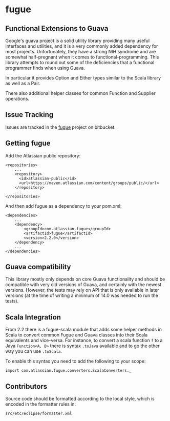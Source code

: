 # fugue

## Functional Extensions to Guava

Google's guava project is a solid utility library providing many useful interfaces
and utilities, and it is a very commonly added dependency for most projects.
Unfortunately, they have a strong NIH syndrome and are somewhat half-pregnant
when it comes to functional-programming. This library attempts to round out some 
of the deficiencies that a functional programmer finds when using Guava.

In particular it provides Option and Either types similar to the Scala library
as well as a Pair.

There also additional helper classes for common Function and Supplier operations.

## Issue Tracking

Issues are tracked in the [fugue](https://bitbucket.org/atlassian/fugue/issues) project on bitbucket.

## Getting fugue

Add the Atlassian public repository:


    <repositories>
        ...
        <repository>
          <id>atlassian-public</id>
          <url>https://maven.atlassian.com/content/groups/public/</url>
        </repository>
        ...
    </repositories>

And then add fugue as a dependency to your pom.xml:


    <dependencies>
        ...
        <dependency>
            <groupId>com.atlassian.fugue</groupId>
            <artifactId>fugue</artifactId>
            <version>2.2.0</version>
        </dependency>
        ...
    </dependencies>

## Guava compatibility

This library mostly only depends on core Guava functionality and should be compatible with
very old versions of Guava, and certainly with the newest versions. However, the tests may 
rely on API that is only available in later versions (at the time of writing a minimum of 
14.0 was needed to run the tests).

## Scala Integration

From 2.2 there is a fugue-scala module that adds some helper methods in Scala to convert common 
Fugue and Guava classes into their Scala equivalents and vice-versa. For instance, to convert a 
scala function `f` to a Java `Function<A, B>` there is syntax `.toJava` available and to go the
other way you can use `.toScala`.

To enable this syntax you need to add the following to your scope:

    import com.atlassian.fugue.converters.ScalaConverters._

## Contributors

Source code should be formatted according to the local style, which is encoded in the formatter
rules in:

    src/etc/eclipse/formatter.xml